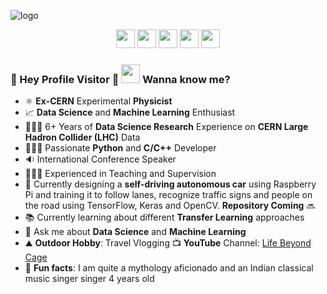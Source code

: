 ![logo](https://user-images.githubusercontent.com/76659596/109126517-9f13e380-774d-11eb-8034-49ba189c8a6f.png)

<p align='center'>
<a href="https://www.linkedin.com/in/baishalidutta/"><img height="30" src="https://user-images.githubusercontent.com/13380182/105938379-c34da900-6057-11eb-833e-178079a169fc.png"></a>
<a href="https://twitter.com/dbaishali"><img height="30" src="https://user-images.githubusercontent.com/13380182/105938680-0576ea80-6058-11eb-9b3e-bc3b93c0d305.png"></a>
<a href="https://www.facebook.com/baishali.30"><img height="30" src="https://user-images.githubusercontent.com/13380182/105938737-1de70500-6058-11eb-9681-5f9cdecf0bb8.png"></a>
<a href="https://www.youtube.com/lifebeyondcage"><img height="30" src="https://user-images.githubusercontent.com/13380182/105938769-2ccdb780-6058-11eb-9582-aecc5f10eeee.png"></a>
<a href="mailto:me@itsbaishali.com"><img height="30" src="https://user-images.githubusercontent.com/13380182/105938938-80400580-6058-11eb-90ff-5f5e761b8ddd.png"></a>
</p>


### 🌈 Hey Profile Visitor 👀 <img height="30" src="https://raw.githubusercontent.com/iampavangandhi/iampavangandhi/master/gifs/Hi.gif" /> Wanna know me?

- ⚛️ <b>Ex-CERN</b> Experimental <b>Physicist</b>
- 📈 <b>Data Science</b> and <b>Machine Learning</b> Enthusiast
- 👩🏻‍🔬 6+ Years of <b>Data Science Research</b> Experience on <b>CERN Large Hadron Collider (LHC)</b> Data
- 👩🏻‍💻 Passionate <b>Python</b> and <b>C/C++</b> Developer
- 🔉 International Conference Speaker
- 👩🏻‍🏫 Experienced in Teaching and Supervision
- 🚗 Currently designing a <b>self-driving autonomous car</b> using Raspberry Pi and training it to follow lanes, recognize traffic signs and people on the road using TensorFlow, Keras and OpenCV. <b>Repository Coming</b> 🔜
- 📚 Currently learning about different <b>Transfer Learning</b> approaches
- 💬 Ask me about <b>Data Science</b> and <b>Machine Learning</b>
- ⛰ <b>Outdoor Hobby</b>: Travel Vlogging 📺 <b>YouTube</b> Channel: [Life Beyond Cage](https://www.youtube.com/lifebeyondcage)
- 🤖 <b>Fun facts</b>: I am quite a mythology aficionado and an Indian classical music singer singer 4 years old
